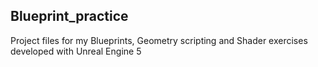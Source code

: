 ##  Blueprint_practice

Project files for my Blueprints, Geometry scripting and Shader exercises developed with Unreal Engine 5
